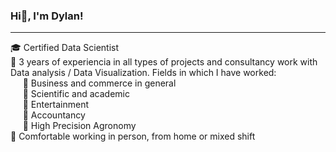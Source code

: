 ### Hi👋, I'm Dylan!
<hr>

:mortar_board: Certified Data Scientist
<br>:office: 3 years of experiencia in all types of projects and consultancy work with Data analysis / Data Visualization. Fields in which I have worked:
<br>&nbsp;&nbsp;&nbsp;&nbsp; :small_blue_diamond: Business and commerce in general
<br>&nbsp;&nbsp;&nbsp;&nbsp; :small_blue_diamond: Scientific and academic
<br>&nbsp;&nbsp;&nbsp;&nbsp; :small_blue_diamond: Entertainment
<br>&nbsp;&nbsp;&nbsp;&nbsp; :small_blue_diamond: Accountancy
<br>&nbsp;&nbsp;&nbsp;&nbsp; :small_blue_diamond: High Precision Agronomy
<br>:pencil: Comfortable working in person, from home or mixed shift

<!--
**adylansd28/adylansd28** is a ✨ _special_ ✨ repository because its `README.md` (this file) appears on your GitHub profile.

Here are some ideas to get you started:

- 🔭 I’m currently working on ...
- 🌱 I’m currently learning ...
- 👯 I’m looking to collaborate on ...
- 🤔 I’m looking for help with ...
- 💬 Ask me about ...
- 📫 How to reach me: ...
- 😄 Pronouns: ...
- ⚡ Fun fact: ...
-->
